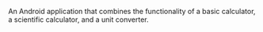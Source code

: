 An Android application that combines the functionality of a basic calculator, a scientific calculator, and a unit converter.
